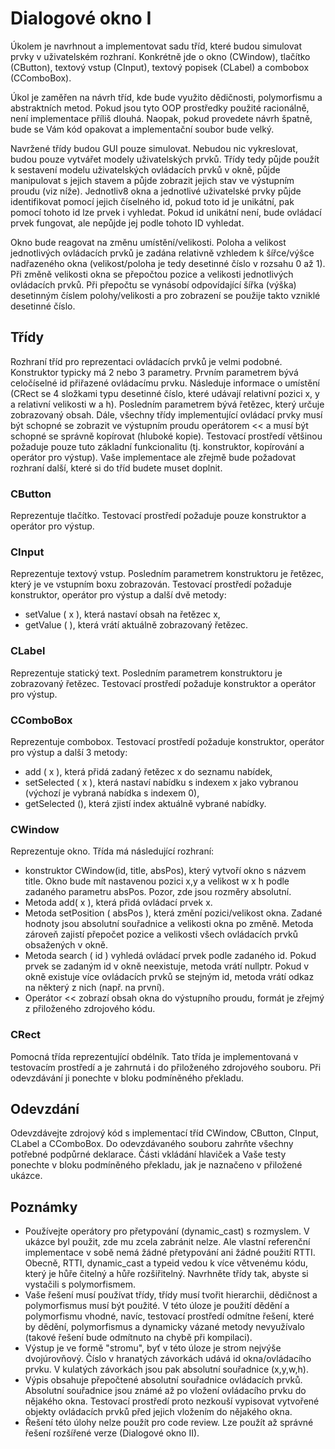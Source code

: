 # Dialogové okno I
Úkolem je navrhnout a implementovat sadu tříd, které budou simulovat prvky v uživatelském rozhraní. Konkrétně jde o okno (CWindow), tlačítko (CButton), textový vstup (CInput), textový popisek (CLabel) a combobox (CComboBox).

Úkol je zaměřen na návrh tříd, kde bude využito dědičnosti, polymorfismu a abstraktních metod. Pokud jsou tyto OOP prostředky použité racionálně, není implementace příliš dlouhá. Naopak, pokud provedete návrh špatně, bude se Vám kód opakovat a implementační soubor bude velký.

Navržené třídy budou GUI pouze simulovat. Nebudou nic vykreslovat, budou pouze vytvářet modely uživatelských prvků. Třídy tedy půjde použít k sestavení modelu uživatelských ovládacích prvků v okně, půjde manipulovat s jejich stavem a půjde zobrazit jejich stav ve výstupním proudu (viz níže). Jednotliv8 okna a jednotlivé uživatelské prvky půjde identifikovat pomocí jejich číselného id, pokud toto id je unikátní, pak pomocí tohoto id lze prvek i vyhledat. Pokud id unikátní není, bude ovládací prvek fungovat, ale nepůjde jej podle tohoto ID vyhledat.

Okno bude reagovat na změnu umístění/velikosti. Poloha a velikost jednotlivých ovládacích prvků je zadána relativně vzhledem k šířce/výšce nadřazeného okna (velikost/poloha je tedy desetinné číslo v rozsahu 0 až 1). Při změně velikosti okna se přepočtou pozice a velikosti jednotlivých ovládacích prvků. Při přepočtu se vynásobí odpovídající šířka (výška) desetinným číslem polohy/velikosti a pro zobrazení se použije takto vzniklé desetinné číslo.

## Třídy

Rozhraní tříd pro reprezentaci ovládacích prvků je velmi podobné. Konstruktor typicky má 2 nebo 3 parametry. Prvním parametrem bývá celočíselné id přiřazené ovládacímu prvku. Následuje informace o umístění (CRect se 4 složkami typu desetinné číslo, které udávají relativní pozici x, y a relativní velikosti w a h). Posledním parametrem bývá řetězec, který určuje zobrazovaný obsah. Dále, všechny třídy implementující ovládací prvky musí být schopné se zobrazit ve výstupním proudu operátorem << a musí být schopné se správně kopírovat (hluboké kopie). Testovací prostředí většinou požaduje pouze tuto základní funkcionalitu (tj. konstruktor, kopírování a operátor pro výstup). Vaše implementace ale zřejmě bude požadovat rozhraní další, které si do tříd budete muset doplnit.

### CButton
Reprezentuje tlačítko. Testovací prostředí požaduje pouze konstruktor a operátor pro výstup.

### CInput
Reprezentuje textový vstup. Posledním parametrem konstruktoru je řetězec, který je ve vstupním boxu zobrazován. Testovací prostředí požaduje konstruktor, operátor pro výstup a další dvě metody:
- setValue ( x ), která nastaví obsah na řetězec x,
- getValue ( ), která vrátí aktuálně zobrazovaný řetězec.

### CLabel
Reprezentuje statický text. Posledním parametrem konstruktoru je zobrazovaný řetězec. Testovací prostředí požaduje konstruktor a operátor pro výstup.

### CComboBox
Reprezentuje combobox. Testovací prostředí požaduje konstruktor, operátor pro výstup a další 3 metody:
- add ( x ), která přidá zadaný řetězec x do seznamu nabídek,
- setSelected ( x ), která nastaví nabídku s indexem x jako vybranou (výchozí je vybraná nabídka s indexem 0),
- getSelected (), která zjistí index aktuálně vybrané nabídky.

### CWindow
Reprezentuje okno. Třída má následující rozhraní:
- konstruktor CWindow(id, title, absPos), který vytvoří okno s názvem title. Okno bude mít nastavenou pozici x,y a velikost w x h podle zadaného parametru absPos. Pozor, zde jsou rozměry absolutní.
- Metoda add( x ), která přidá ovládací prvek x.
- Metoda setPosition ( absPos ), která změní pozici/velikost okna. Zadané hodnoty jsou absolutní souřadnice a velikosti okna po změně. Metoda zároveň zajistí přepočet pozice a velikosti všech ovládacích prvků obsažených v okně.
- Metoda search ( id ) vyhledá ovládací prvek podle zadaného id. Pokud prvek se zadaným id v okně neexistuje, metoda vrátí nullptr. Pokud v okně existuje více ovládacích prvků se stejným id, metoda vrátí odkaz na některý z nich (např. na první).
- Operátor << zobrazí obsah okna do výstupního proudu, formát je zřejmý z přiloženého zdrojového kódu.

### CRect
Pomocná třída reprezentující obdélník. Tato třída je implementovaná v testovacím prostředí a je zahrnutá i do přiloženého zdrojového souboru. Při odevzdávání ji ponechte v bloku podmíněného překladu.

## Odevzdání

Odevzdávejte zdrojový kód s implementací tříd CWindow, CButton, CInput, CLabel a CComboBox. Do odevzdávaného souboru zahrňte všechny potřebné podpůrné deklarace. Části vkládání hlaviček a Vaše testy ponechte v bloku podmíněného překladu, jak je naznačeno v přiložené ukázce.

## Poznámky

- Používejte operátory pro přetypování (dynamic_cast) s rozmyslem. V ukázce byl použit, zde mu zcela zabránit nelze. Ale vlastní referenční implementace v sobě nemá žádné přetypování ani žádné použití RTTI. Obecně, RTTI, dynamic_cast a typeid vedou k více větvenému kódu, který je hůře čitelný a hůře rozšiřitelný. Navrhněte třídy tak, abyste si vystačili s polymorfismem.
- Vaše řešení musí používat třídy, třídy musí tvořit hierarchii, dědičnost a polymorfismus musí být použité. V této úloze je použití dědění a polymorfismu vhodné, navíc, testovací prostředí odmítne řešení, které by dědění, polymorfismus a dynamicky vázané metody nevyužívalo (takové řešení bude odmítnuto na chybě při kompilaci).
- Výstup je ve formě "stromu", byť v této úloze je strom nejvýše dvojúrovňový. Číslo v hranatých závorkách udává id okna/ovládacího prvku. V kulatých závorkách jsou pak absolutní souřadnice (x,y,w,h).
- Výpis obsahuje přepočtené absolutní souřadnice ovládacích prvků. Absolutní souřadnice jsou známé až po vložení ovládacího prvku do nějakého okna. Testovací prostředí proto nezkouší vypisovat vytvořené objekty ovládacích prvků před jejich vložením do nějakého okna.
- Řešení této úlohy nelze použít pro code review. Lze použít až správné řešení rozšířené verze (Dialogové okno II).

